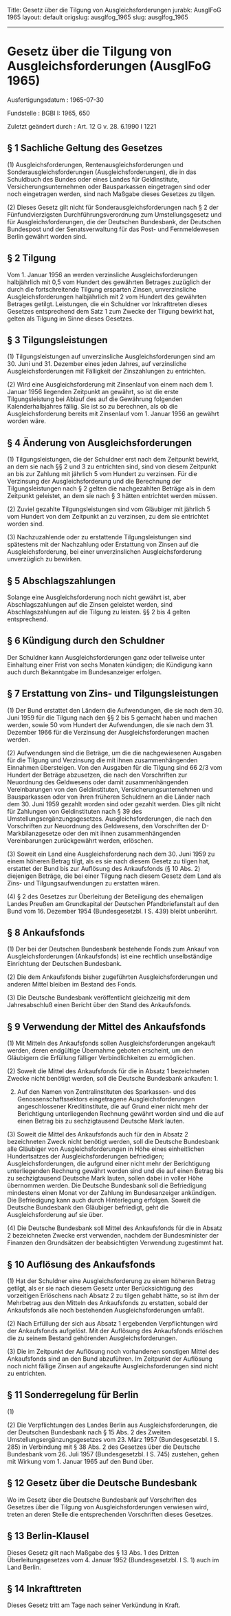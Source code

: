 Title: Gesetz über die Tilgung von Ausgleichsforderungen
jurabk: AusglFoG 1965
layout: default
origslug: ausglfog_1965
slug: ausglfog_1965

---

# Gesetz über die Tilgung von Ausgleichsforderungen (AusglFoG 1965)

Ausfertigungsdatum
:   1965-07-30

Fundstelle
:   BGBl I: 1965, 650

Zuletzt geändert durch
:   Art. 12 G v. 28. 6.1990 I 1221


## § 1 Sachliche Geltung des Gesetzes

(1) Ausgleichsforderungen, Rentenausgleichsforderungen und
Sonderausgleichsforderungen (Ausgleichsforderungen), die in das
Schuldbuch des Bundes oder eines Landes für Geldinstitute,
Versicherungsunternehmen oder Bausparkassen eingetragen sind oder noch
eingetragen werden, sind nach Maßgabe dieses Gesetzes zu tilgen.

(2) Dieses Gesetz gilt nicht für Sonderausgleichsforderungen nach § 2
der Fünfundvierzigsten Durchführungsverordnung zum Umstellungsgesetz
und für Ausgleichsforderungen, die der Deutschen Bundesbank, der
Deutschen Bundespost und der Senatsverwaltung für das Post- und
Fernmeldewesen Berlin gewährt worden sind.


## § 2 Tilgung

Vom 1. Januar 1956 an werden verzinsliche Ausgleichsforderungen
halbjährlich mit 0,5 vom Hundert des gewährten Betrages zuzüglich der
durch die fortschreitende Tilgung ersparten Zinsen, unverzinsliche
Ausgleichsforderungen halbjährlich mit 2 vom Hundert des gewährten
Betrages getilgt. Leistungen, die ein Schuldner vor Inkrafttreten
dieses Gesetzes entsprechend dem Satz 1 zum Zwecke der Tilgung bewirkt
hat, gelten als Tilgung im Sinne dieses Gesetzes.


## § 3 Tilgungsleistungen

(1) Tilgungsleistungen auf unverzinsliche Ausgleichsforderungen sind
am 30. Juni und 31. Dezember eines jeden Jahres, auf verzinsliche
Ausgleichsforderungen mit Fälligkeit der Zinszahlungen zu entrichten.

(2) Wird eine Ausgleichsforderung mit Zinsenlauf von einem nach dem 1.
Januar 1956 liegenden Zeitpunkt an gewährt, so ist die erste
Tilgungsleistung bei Ablauf des auf die Gewährung folgenden
Kalenderhalbjahres fällig. Sie ist so zu berechnen, als ob die
Ausgleichsforderung bereits mit Zinsenlauf vom 1. Januar 1956 an
gewährt worden wäre.


## § 4 Änderung von Ausgleichsforderungen

(1) Tilgungsleistungen, die der Schuldner erst nach dem Zeitpunkt
bewirkt, an dem sie nach §§ 2 und 3 zu entrichten sind, sind von
diesem Zeitpunkt an bis zur Zahlung mit jährlich 5 vom Hundert zu
verzinsen. Für die Verzinsung der Ausgleichsforderung und die
Berechnung der Tilgungsleistungen nach § 2 gelten die nachgezahlten
Beträge als in dem Zeitpunkt geleistet, an dem sie nach § 3 hätten
entrichtet werden müssen.

(2) Zuviel gezahlte Tilgungsleistungen sind vom Gläubiger mit jährlich
5 vom Hundert von dem Zeitpunkt an zu verzinsen, zu dem sie entrichtet
worden sind.

(3) Nachzuzahlende oder zu erstattende Tilgungsleistungen sind
spätestens mit der Nachzahlung oder Erstattung von Zinsen auf die
Ausgleichsforderung, bei einer unverzinslichen Ausgleichsforderung
unverzüglich zu bewirken.


## § 5 Abschlagszahlungen

Solange eine Ausgleichsforderung noch nicht gewährt ist, aber
Abschlagszahlungen auf die Zinsen geleistet werden, sind
Abschlagszahlungen auf die Tilgung zu leisten. §§ 2 bis 4 gelten
entsprechend.


## § 6 Kündigung durch den Schuldner

Der Schuldner kann Ausgleichsforderungen ganz oder teilweise unter
Einhaltung einer Frist von sechs Monaten kündigen; die Kündigung kann
auch durch Bekanntgabe im Bundesanzeiger erfolgen.


## § 7 Erstattung von Zins- und Tilgungsleistungen

(1) Der Bund erstattet den Ländern die Aufwendungen, die sie nach dem
30\. Juni 1959 für die Tilgung nach den §§ 2 bis 5 gemacht haben und
machen werden, sowie 50 vom Hundert der Aufwendungen, die sie nach dem
31\. Dezember 1966 für die Verzinsung der Ausgleichsforderungen machen
werden.

(2) Aufwendungen sind die Beträge, um die die nachgewiesenen Ausgaben
für die Tilgung und Verzinsung die mit ihnen zusammenhängenden
Einnahmen übersteigen. Von den Ausgaben für die Tilgung sind 66 2/3
vom Hundert der Beträge abzusetzen, die nach den Vorschriften zur
Neuordnung des Geldwesens oder damit zusammenhängenden Vereinbarungen
von den Geldinstituten, Versicherungsunternehmen und Bausparkassen
oder von ihren früheren Schuldnern an die Länder nach dem 30. Juni
1959 gezahlt worden sind oder gezahlt werden. Dies gilt nicht für
Zahlungen von Geldinstituten nach § 39 des
Umstellungsergänzungsgesetzes. Ausgleichsforderungen, die nach den
Vorschriften zur Neuordnung des Geldwesens, den Vorschriften der
D-Markbilanzgesetze oder den mit ihnen zusammenhängenden
Vereinbarungen zurückgewährt werden, erlöschen.

(3) Soweit ein Land eine Ausgleichsforderung nach dem 30. Juni 1959 zu
einem höheren Betrag tilgt, als es sie nach diesem Gesetz zu tilgen
hat, erstattet der Bund bis zur Auflösung des Ankaufsfonds (§ 10 Abs.
2) diejenigen Beträge, die bei einer Tilgung nach diesem Gesetz dem
Land als Zins- und Tilgungsaufwendungen zu erstatten wären.

(4) § 2 des Gesetzes zur Überleitung der Beteiligung des ehemaligen
Landes Preußen am Grundkapital der Deutschen Pfandbriefanstalt auf den
Bund vom 16. Dezember 1954 (Bundesgesetzbl. I S. 439) bleibt
unberührt.


## § 8 Ankaufsfonds

(1) Der bei der Deutschen Bundesbank bestehende Fonds zum Ankauf von
Ausgleichsforderungen (Ankaufsfonds) ist eine rechtlich unselbständige
Einrichtung der Deutschen Bundesbank.

(2) Die dem Ankaufsfonds bisher zugeführten Ausgleichsforderungen und
anderen Mittel bleiben im Bestand des Fonds.

(3) Die Deutsche Bundesbank veröffentlicht gleichzeitig mit dem
Jahresabschluß einen Bericht über den Stand des Ankaufsfonds.


## § 9 Verwendung der Mittel des Ankaufsfonds

(1) Mit Mitteln des Ankaufsfonds sollen Ausgleichsforderungen
angekauft werden, deren endgültige Übernahme geboten erscheint, um den
Gläubigern die Erfüllung fälliger Verbindlichkeiten zu ermöglichen.

(2) Soweit die Mittel des Ankaufsfonds für die in Absatz 1
bezeichneten Zwecke nicht benötigt werden, soll die Deutsche
Bundesbank ankaufen:
1\.

2.  Auf den Namen von Zentralinstituten des Sparkassen- und des
    Genossenschaftssektors eingetragene Ausgleichsforderungen
    angeschlossener Kreditinstitute, die auf Grund einer nicht mehr der
    Berichtigung unterliegenden Rechnung gewährt worden sind und die auf
    einen Betrag bis zu sechzigtausend Deutsche Mark lauten.




(3) Soweit die Mittel des Ankaufsfonds auch für den in Absatz 2
bezeichneten Zweck nicht benötigt werden, soll die Deutsche Bundesbank
alle Gläubiger von Ausgleichsforderungen in Höhe eines einheitlichen
Hundertsatzes der Ausgleichsforderungen befriedigen;
Ausgleichsforderungen, die aufgrund einer nicht mehr der Berichtigung
unterliegenden Rechnung gewährt worden sind und die auf einen Betrag
bis zu sechzigtausend Deutsche Mark lauten, sollen dabei in voller
Höhe übernommen werden. Die Deutsche Bundesbank soll die Befriedigung
mindestens einen Monat vor der Zahlung im Bundesanzeiger ankündigen.
Die Befriedigung kann auch durch Hinterlegung erfolgen. Soweit die
Deutsche Bundesbank den Gläubiger befriedigt, geht die
Ausgleichsforderung auf sie über.

(4) Die Deutsche Bundesbank soll Mittel des Ankaufsfonds für die in
Absatz 2 bezeichneten Zwecke erst verwenden, nachdem der
Bundesminister der Finanzen den Grundsätzen der beabsichtigten
Verwendung zugestimmt hat.


## § 10 Auflösung des Ankaufsfonds

(1) Hat der Schuldner eine Ausgleichsforderung zu einem höheren Betrag
getilgt, als er sie nach diesem Gesetz unter Berücksichtigung des
vorzeitigen Erlöschens nach Absatz 2 zu tilgen gehabt hätte, so ist
ihm der Mehrbetrag aus den Mitteln des Ankaufsfonds zu erstatten,
sobald der Ankaufsfonds alle noch bestehenden Ausgleichsforderungen
umfaßt.

(2) Nach Erfüllung der sich aus Absatz 1 ergebenden Verpflichtungen
wird der Ankaufsfonds aufgelöst. Mit der Auflösung des Ankaufsfonds
erlöschen die zu seinem Bestand gehörenden Ausgleichsforderungen.

(3) Die im Zeitpunkt der Auflösung noch vorhandenen sonstigen Mittel
des Ankaufsfonds sind an den Bund abzuführen. Im Zeitpunkt der
Auflösung noch nicht fällige Zinsen auf angekaufte
Ausgleichsforderungen sind nicht zu entrichten.


## § 11 Sonderregelung für Berlin

(1)

(2) Die Verpflichtungen des Landes Berlin aus Ausgleichsforderungen,
die der Deutschen Bundesbank nach § 15 Abs. 2 des Zweiten
Umstellungsergänzungsgesetzes vom 23. März 1957 (Bundesgesetzbl. I S.
285) in Verbindung mit § 38 Abs. 2 des Gesetzes über die Deutsche
Bundesbank vom 26. Juli 1957 (Bundesgesetzbl. I S. 745) zustehen,
gehen mit Wirkung vom 1. Januar 1965 auf den Bund über.


## § 12 Gesetz über die Deutsche Bundesbank

Wo im Gesetz über die Deutsche Bundesbank auf Vorschriften des
Gesetzes über die Tilgung von Ausgleichsforderungen verwiesen wird,
treten an deren Stelle die entsprechenden Vorschriften dieses
Gesetzes.


## § 13 Berlin-Klausel

Dieses Gesetz gilt nach Maßgabe des § 13 Abs. 1 des Dritten
Überleitungsgesetzes vom 4. Januar 1952 (Bundesgesetzbl. I S. 1) auch
im Land Berlin.


## § 14 Inkrafttreten

Dieses Gesetz tritt am Tage nach seiner Verkündung in Kraft.

